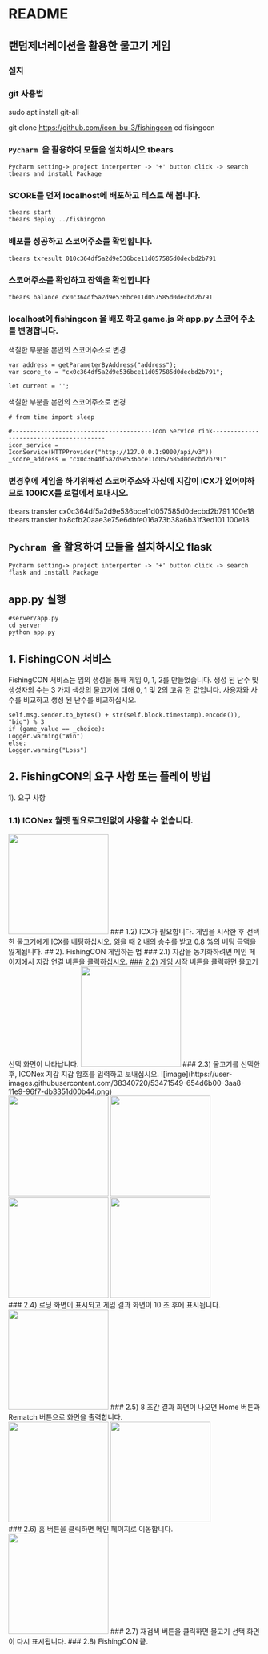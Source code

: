 # README



## 랜덤제너레이션을 활용한 물고기 게임

### 설치
### git 사용법
sudo apt install git-all

git clone https://github.com/icon-bu-3/fishingcon
cd fisingcon

### ```Pycharm ```을 활용하여 모듈을 설치하시오 tbears
```
Pycharm setting-> project interperter -> '+' button click -> search tbears and install Package
```
### SCORE를 먼저 localhost에 배포하고 테스트 해 봅니다.
```
tbears start
tbears deploy ../fishingcon
```
### 배포를 성공하고 스코어주소를 확인합니다.
```
tbears txresult 010c364df5a2d9e536bce11d057585d0decbd2b791
```
### 스코어주소를 확인하고 잔액을 확인합니다
```
tbears balance cx0c364df5a2d9e536bce11d057585d0decbd2b791
```
### localhost에 fishingcon 을 배포 하고 game.js 와 app.py 스코어 주소를 변경합니다.
색칠한 부분을 본인의 스코어주소로 변경 
```
var address = getParameterByAddress("address");
var score_to = "cx0c364df5a2d9e536bce11d057585d0decbd2b791";

let current = '';
```
색칠한 부분을 본인의 스코어주소로 변경
```
# from time import sleep

#---------------------------------------Icon Service rink----------------------------------------
icon_service = IconService(HTTPProvider("http://127.0.0.1:9000/api/v3"))
_score_address = "cx0c364df5a2d9e536bce11d057585d0decbd2b791"
```
### 변경후에 게임을 하기위해선 스코어주소와 자신에 지갑이 ICX가 있어야하므로 100ICX를 로컬에서 보내시오.
tbears transfer cx0c364df5a2d9e536bce11d057585d0decbd2b791 100e18
tbears transfer hx8cfb20aae3e75e6dbfe016a73b38a6b31f3ed101 100e18

## ```Pychram ```을 활용하여 모듈을 설치하시오 flask
```
Pycharm setting-> project interperter -> '+' button click -> search flask and install Package
```
## app.py 실행 
```
#server/app.py
cd server
python app.py 
```

## 1. FishingCON 서비스
FishingCON 서비스는 임의 생성을 통해 게임 0, 1, 2를 만들었습니다. 생성 된 난수 및 생성자의 수는 3 가지 색상의 물고기에 대해 0, 1 및 2의 고유 한 값입니다. 사용자와 사수를 비교하고 생성 된 난수를 비교하십시오.
``` game_value = int.from_bytes(sha3_256(
self.msg.sender.to_bytes() + str(self.block.timestamp).encode()), "big") % 3 
if (game_value == _choice): 
Logger.warning("Win")
else:
Logger.warning("Loss")
```
## 2. FishingCON의 요구 사항 또는 플레이 방법
1). 요구 사항
### 1.1) ICONex 월렛 필요로그인없이 사용할 수 없습니다.
<img width="200" src="https://github.com/icon-bu-3/fishingcon/issues/1#issue-414971133">
### 1.2) ICX가 필요합니다.
게임을 시작한 후 선택한 물고기에게 ICX를 베팅하십시오. 잃을 때 2 배의 승수를 받고 0.8 %의 베팅 금액을 잃게됩니다.
## 2). FishingCON 게임하는 법
### 2.1) 지갑을 동기화하려면 메인 페이지에서 지갑 연결 버튼을 클릭하십시오.
### 2.2) 게임 시작 버튼을 클릭하면 물고기 선택 화면이 나타납니다.
<img width="200" src="![image](https://user-images.githubusercontent.com/38340720/53471549-654d6b00-3aa8-11e9-96f7-db3351d00b44.png)">
### 2.3) 물고기를 선택한 후, ICONex 지갑 지갑 암호를 입력하고 보내십시오.
![image](https://user-images.githubusercontent.com/38340720/53471549-654d6b00-3aa8-11e9-96f7-db3351d00b44.png)
<div>
<img width="200" src="https://github.com/icon-bu-3/fishingcon/issues/1#issuecomment-467747488">
<img width="200" src="https://github.com/icon-bu-3/fishingcon/issues/1#issuecomment-467747868">
<img width="200" src="https://github.com/icon-bu-3/fishingcon/issues/1#issuecomment-467747981">
<img width="200" src="https://github.com/icon-bu-3/fishingcon/issues/1#issuecomment-467748116">
</div>
### 2.4) 로딩 화면이 표시되고 게임 결과 화면이 10 초 후에 표시됩니다.
<img width="200" src="https://github.com/icon-bu-3/fishingcon/issues/1#issuecomment-467751541">
### 2.5) 8 초간 결과 화면이 나오면 Home 버튼과 Rematch 버튼으로 화면을 출력합니다.
<div>
  <img width="200" src="https://github.com/icon-bu-3/fishingcon/issues/1#issuecomment-467748408.jpg">
  <img width="200" src="https://github.com/icon-bu-3/fishingcon/issues/1#issuecomment-467749638.jpg">
  </div>
### 2.6) 홈 버튼을 클릭하면 메인 페이지로 이동합니다.
<img width="200" src="https://github.com/icon-bu-3/fishingcon/issues/1#issuecomment-467748282.jpg">
### 2.7) 재검색 버튼을 클릭하면 물고기 선택 화면이 다시 표시됩니다.
### 2.8) FishingCON 끝.

